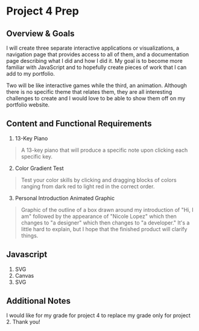 # Project 4 Prep

## Overview & Goals
I will create three separate interactive applications or visualizations, a navigation page that provides access to all of them, and a documentation page describing what I did and how I did it. My goal is to become more familiar with JavaScript and to hopefully create pieces of work that I can add to my portfolio.

Two will be like interactive games while the third, an animation. Although there is no specific theme that relates them, they are all interesting challenges to create and I would love to be able to show them off on my portfolio website.

## Content and Functional Requirements
1. 13-Key Piano
>A 13-key piano that will produce a specific note upon clicking each specific key.
2. Color Gradient Test
>Test your color skills by clicking and dragging blocks of colors ranging from dark red to light red in the correct order.
3. Personal Introduction Animated Graphic
>Graphic of the outline of a box drawn around my introduction of "Hi, I am" followed by the appearance of "Nicole Lopez" which then changes to "a designer" which then changes to "a developer." It's a little hard to explain, but I hope that the finished product will clarify things.

## Javascript
1. SVG
2. Canvas
3. SVG

## Additional Notes
I would like for my grade for project 4 to replace my grade only for project 2. Thank you!
